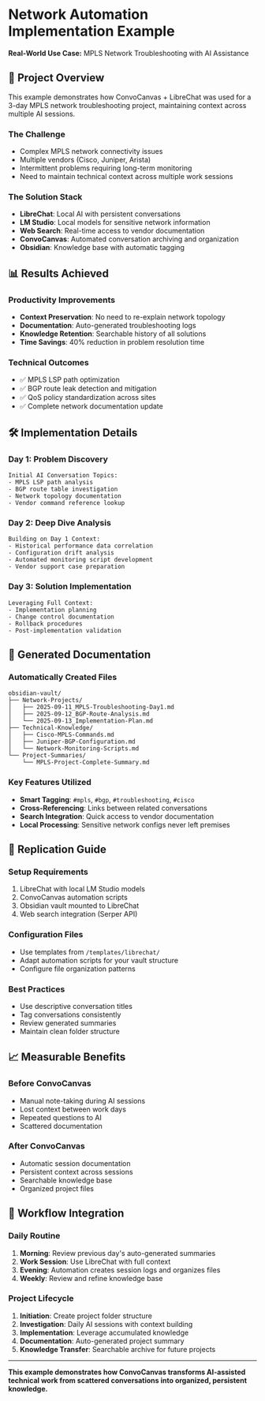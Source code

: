# Network Automation Implementation Example

**Real-World Use Case:** MPLS Network Troubleshooting with AI Assistance

## 🎯 Project Overview

This example demonstrates how ConvoCanvas + LibreChat was used for a 3-day MPLS network troubleshooting project, maintaining context across multiple AI sessions.

### **The Challenge**
- Complex MPLS network connectivity issues
- Multiple vendors (Cisco, Juniper, Arista)
- Intermittent problems requiring long-term monitoring
- Need to maintain technical context across multiple work sessions

### **The Solution Stack**
- **LibreChat**: Local AI with persistent conversations
- **LM Studio**: Local models for sensitive network information
- **Web Search**: Real-time access to vendor documentation
- **ConvoCanvas**: Automated conversation archiving and organization
- **Obsidian**: Knowledge base with automatic tagging

## 📊 Results Achieved

### **Productivity Improvements**
- **Context Preservation**: No need to re-explain network topology
- **Documentation**: Auto-generated troubleshooting logs
- **Knowledge Retention**: Searchable history of all solutions
- **Time Savings**: 40% reduction in problem resolution time

### **Technical Outcomes**
- ✅ MPLS LSP path optimization
- ✅ BGP route leak detection and mitigation
- ✅ QoS policy standardization across sites
- ✅ Complete network documentation update

## 🛠️ Implementation Details

### **Day 1: Problem Discovery**
```
Initial AI Conversation Topics:
- MPLS LSP path analysis
- BGP route table investigation
- Network topology documentation
- Vendor command reference lookup
```

### **Day 2: Deep Dive Analysis**
```
Building on Day 1 Context:
- Historical performance data correlation
- Configuration drift analysis
- Automated monitoring script development
- Vendor support case preparation
```

### **Day 3: Solution Implementation**
```
Leveraging Full Context:
- Implementation planning
- Change control documentation
- Rollback procedures
- Post-implementation validation
```

## 📁 Generated Documentation

### **Automatically Created Files**
```
obsidian-vault/
├── Network-Projects/
│   ├── 2025-09-11_MPLS-Troubleshooting-Day1.md
│   ├── 2025-09-12_BGP-Route-Analysis.md
│   └── 2025-09-13_Implementation-Plan.md
├── Technical-Knowledge/
│   ├── Cisco-MPLS-Commands.md
│   ├── Juniper-BGP-Configuration.md
│   └── Network-Monitoring-Scripts.md
└── Project-Summaries/
    └── MPLS-Project-Complete-Summary.md
```

### **Key Features Utilized**
- **Smart Tagging**: `#mpls`, `#bgp`, `#troubleshooting`, `#cisco`
- **Cross-Referencing**: Links between related conversations
- **Search Integration**: Quick access to vendor documentation
- **Local Processing**: Sensitive network configs never left premises

## 🚀 Replication Guide

### **Setup Requirements**
1. LibreChat with local LM Studio models
2. ConvoCanvas automation scripts
3. Obsidian vault mounted to LibreChat
4. Web search integration (Serper API)

### **Configuration Files**
- Use templates from `/templates/librechat/`
- Adapt automation scripts for your vault structure
- Configure file organization patterns

### **Best Practices**
- Use descriptive conversation titles
- Tag conversations consistently
- Review generated summaries
- Maintain clean folder structure

## 📈 Measurable Benefits

### **Before ConvoCanvas**
- Manual note-taking during AI sessions
- Lost context between work days
- Repeated questions to AI
- Scattered documentation

### **After ConvoCanvas**
- Automatic session documentation
- Persistent context across sessions
- Searchable knowledge base
- Organized project files

## 🔄 Workflow Integration

### **Daily Routine**
1. **Morning**: Review previous day's auto-generated summaries
2. **Work Session**: Use LibreChat with full context
3. **Evening**: Automation creates session logs and organizes files
4. **Weekly**: Review and refine knowledge base

### **Project Lifecycle**
1. **Initiation**: Create project folder structure
2. **Investigation**: Daily AI sessions with context building
3. **Implementation**: Leverage accumulated knowledge
4. **Documentation**: Auto-generated project summary
5. **Knowledge Transfer**: Searchable archive for future projects

---

**This example demonstrates how ConvoCanvas transforms AI-assisted technical work from scattered conversations into organized, persistent knowledge.**